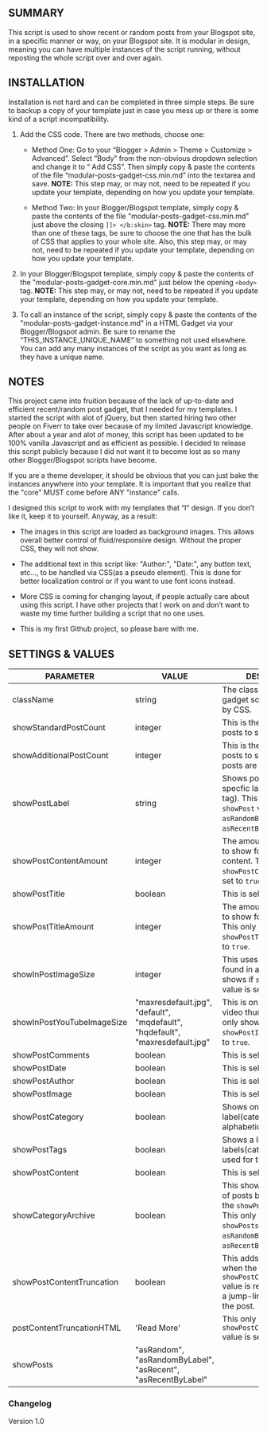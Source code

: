 ## SUMMARY ##

This script is used to show recent or random posts from your Blogspot site, in a specific manner or way, on your Blogspot site. It is modular in design, meaning you can have multiple instances of the script running, without reposting the whole script over and over again. 

## INSTALLATION ##

Installation is not hard and can be completed in three simple steps. Be sure to backup a copy of your template just in case you mess up or there is some kind of a script incompatibility.

1. Add the CSS code. There are two methods, choose one:

   - Method One: Go to your “Blogger > Admin > Theme > Customize > Advanced”. Select “Body” from the non-obvious dropdown selection and change it to “ Add CSS”. Then simply copy & paste the contents of the file “modular-posts-gadget-css.min.md” into the textarea and save. **NOTE:** This step may, or may not, need to be repeated if you update your template, depending on how you update your template.

   - Method Two: In your Blogger/Blogspot template, simply copy & paste the contents of the file "modular-posts-gadget-css.min.md" just above the closing `]]> </b:skin>` tag. **NOTE:** There may more than one of these tags, be sure to choose the one that has the bulk of CSS that applies to your whole site. Also, this step may, or may not, need to be repeated if you update your template, depending on how you update your template.

2. In your Blogger/Blogspot template, simply copy & paste the contents of the "modular-posts-gadget-core.min.md" just below the opening `<body>` tag. **NOTE:** This step may, or may not, need to be repeated if you update your template, depending on how you update your template.


3. To call an instance of the script, simply copy & paste the contents of the "modular-posts-gadget-instance.md" in a HTML Gadget via your Blogger/Blogspot admin. Be sure to rename the “THIS_INSTANCE_UNIQUE_NAME” to something not used elsewhere. You can add any many instances of the script as you want as long as they have a unique name.

## NOTES ##
This project came into fruition because of the lack of up-to-date and efficient recent/random post gadget, that I needed for my templates. I started the script with alot of jQuery, but then started hiring two other people on Fiverr to take over because of my limited Javascript knowledge. After about a year and alot of money, this script has been updated to be 100% vanilla Javascript and as efficient as possible. I decided to release this script publicly because I did not want it to become lost as so many other Blogger/Blogspot scripts have become.

If you are a theme developer, it should be obvious that you can just bake the instances anywhere into your template. It is important that you realize that the "core" MUST come before ANY "instance" calls.

I designed this script to work with my templates that “I” design. If you don’t like it, keep it to yourself. Anyway, as a result: 

* The images in this script are loaded as background images. This allows overall better control of fluid/responsive design. Without the proper CSS, they will not show.

* The additional text in this script like: "Author:", "Date:", any button text, etc…, to be handled via CSS(as a pseudo element). This is done for better localization control or if you want to use font icons instead.

* More CSS is coming for changing layout, if people actually care about using this script. I have other projects that I work on and don’t want to waste my time further building a script that no one uses.

* This is my first Github project, so please bare with me.

## SETTINGS & VALUES ##
PARAMETER|VALUE|DESCRIPTION
-------|-------|-------
className|string|The class name of the gadget so it can be styled by CSS.
showStandardPostCount|integer|This is the number of posts to show.
showAdditionalPostCount|integer|This is the number of posts to show if more posts are loaded via Ajax.
showPostLabel|string|Shows posts that have a specfic label(category or tag). This only works with `showPost` values: `asRandomByLabel` or `asRecentByLabel`.
showPostContentAmount|integer|The amount of characters to show for the post content. This only shows if `showPostContent` value is set to `true`.
showPostTitle|boolean|This is self-explanatory.
showPostTitleAmount|integer|The amount of characters to show for the post title. This only shows if `showPostTitle` value is set to `true`.
showInPostImageSize|integer|This uses the first image found in a post. This only shows if `showPostImage` value is set to `true`.
showInPostYouTubeImageSize|"maxresdefault.jpg", "default", "mqdefault", "hqdefault", "maxresdefault.jpg"|This is only for YouTube video thumbnail size. This only shows if `showPostImage` value is set to `true`.
showPostComments|boolean|This is self-explanatory.
showPostDate|boolean|This is self-explanatory.
showPostAuthor|boolean|This is self-explanatory.
showPostImage|boolean|This is self-explanatory.
showPostCategory|boolean|Shows only first label(category or tag) alphabetically.
showPostTags|boolean|Shows a list of all labels(category or tags) used for the post.
showPostContent|boolean|This is self-explanatory.
showCategoryArchive|boolean|This shows a link to a list of posts by label equal to the `showPostLabel` value. This only shows if the `showPosts` value is equal to `asRandomByLabel` or `asRecentByLabel`.
showPostContentTruncation|boolean|This adds an ellipsis(...) when the `showPostContentAmount` value is reached, or when a jump-link is detected in the post.
postContentTruncationHTML|'Read More'|This only shows if the `showPostContentTruncation` value is set to `true`. 
showPosts|"asRandom", "asRandomByLabel", "asRecent", "asRecentByLabel"|

### Changelog ###
Version 1.0

